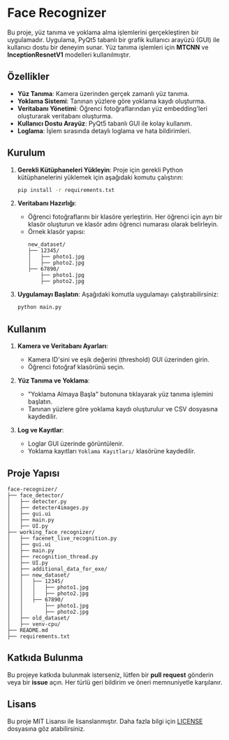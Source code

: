 # Face Recognizer

Bu proje, yüz tanıma ve yoklama alma işlemlerini gerçekleştiren bir uygulamadır. Uygulama, PyQt5 tabanlı bir grafik kullanıcı arayüzü (GUI) ile kullanıcı dostu bir deneyim sunar. Yüz tanıma işlemleri için **MTCNN** ve **InceptionResnetV1** modelleri kullanılmıştır.

## Özellikler

- **Yüz Tanıma**: Kamera üzerinden gerçek zamanlı yüz tanıma.
- **Yoklama Sistemi**: Tanınan yüzlere göre yoklama kaydı oluşturma.
- **Veritabanı Yönetimi**: Öğrenci fotoğraflarından yüz embedding'leri oluşturarak veritabanı oluşturma.
- **Kullanıcı Dostu Arayüz**: PyQt5 tabanlı GUI ile kolay kullanım.
- **Loglama**: İşlem sırasında detaylı loglama ve hata bildirimleri.

## Kurulum

1. **Gerekli Kütüphaneleri Yükleyin**:
   Proje için gerekli Python kütüphanelerini yüklemek için aşağıdaki komutu çalıştırın:

   ```bash
   pip install -r requirements.txt
   ```

2. **Veritabanı Hazırlığı**:
   - Öğrenci fotoğraflarını bir klasöre yerleştirin. Her öğrenci için ayrı bir klasör oluşturun ve klasör adını öğrenci numarası olarak belirleyin.
   - Örnek klasör yapısı:
     ```
     new_dataset/
     ├── 12345/
     │   ├── photo1.jpg
     │   ├── photo2.jpg
     ├── 67890/
         ├── photo1.jpg
         ├── photo2.jpg
     ```

3. **Uygulamayı Başlatın**:
   Aşağıdaki komutla uygulamayı çalıştırabilirsiniz:
   ```bash
   python main.py
   ```

## Kullanım

1. **Kamera ve Veritabanı Ayarları**:
   - Kamera ID'sini ve eşik değerini (threshold) GUI üzerinden girin.
   - Öğrenci fotoğraf klasörünü seçin.

2. **Yüz Tanıma ve Yoklama**:
   - "Yoklama Almaya Başla" butonuna tıklayarak yüz tanıma işlemini başlatın.
   - Tanınan yüzlere göre yoklama kaydı oluşturulur ve CSV dosyasına kaydedilir.

3. **Log ve Kayıtlar**:
   - Loglar GUI üzerinde görüntülenir.
   - Yoklama kayıtları `Yoklama Kayıtları/` klasörüne kaydedilir.

## Proje Yapısı
```plaintext
face-recognizer/
├── face_detector/
│   ├── detecter.py
│   ├── detecter4images.py
│   ├── gui.ui
│   ├── main.py
│   ├── UI.py
├── working_face_recognizer/
│   ├── facenet_live_recognition.py
│   ├── gui.ui
│   ├── main.py
│   ├── recognition_thread.py
│   ├── UI.py
│   ├── additional_data_for_exe/
│   ├── new_dataset/
│   │   ├── 12345/
│   │   │   ├── photo1.jpg
│   │   │   ├── photo2.jpg
│   │   ├── 67890/
│   │       ├── photo1.jpg
│   │       ├── photo2.jpg
│   ├── old_dataset/
│   ├── venv-cpu/
├── README.md
├── requirements.txt
```

## Katkıda Bulunma

Bu projeye katkıda bulunmak isterseniz, lütfen bir **pull request** gönderin veya bir **issue** açın. Her türlü geri bildirim ve öneri memnuniyetle karşılanır.

## Lisans

Bu proje MIT Lisansı ile lisanslanmıştır. Daha fazla bilgi için [LICENSE](LICENSE) dosyasına göz atabilirsiniz.